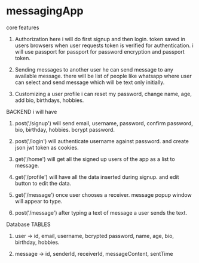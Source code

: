 # messagingApp
core features 
1) Authorization
    here i will do first signup and then login. token saved in users browsers when user requests token is verified for authentication.
    i will use passport for passport for password encryption and passport token.

2) Sending messages to another user
    he can send message to any available message. 
    there will be list of people like whatsapp where user can select and send message which will be text only initially.

3) Customizing a user profile
    i can reset my password, change name, age, add bio, birthdays, hobbies.

BACKEND 
i will have 
1) post('/signup') 
    will send email, username, password, confirm password, bio, birthday, hobbies.
    bcrypt password.

2) post('/login')
    will authenticate username against password.
    and create json jwt token as cookies.

3) get('/home')
    will get all the signed up users of the app as a list to message.
    
4) get('/profile')
    will have all the data inserted during signup. and edit button to edit the data.

5) get('/message')
    once user chooses a receiver. message popup window will appear to type.

6) post('/message')
    after typing a text of message a user sends the text.

Database
    TABLES 
1) user -> id, email, username, bcrypted password, name, age, bio, birthday, hobbies.

2) message -> id, senderId, receiverId, messageContent, sentTime